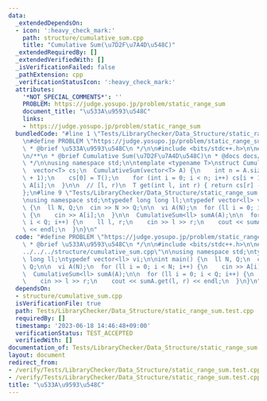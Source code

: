 ```yaml
---
data:
  _extendedDependsOn:
  - icon: ':heavy_check_mark:'
    path: structure/cumulative_sum.cpp
    title: "Cumulative Sum(\u7D2F\u7A4D\u548C)"
  _extendedRequiredBy: []
  _extendedVerifiedWith: []
  _isVerificationFailed: false
  _pathExtension: cpp
  _verificationStatusIcon: ':heavy_check_mark:'
  attributes:
    '*NOT_SPECIAL_COMMENTS*': ''
    PROBLEM: https://judge.yosupo.jp/problem/static_range_sum
    document_title: "\u533A\u9593\u548C"
    links:
    - https://judge.yosupo.jp/problem/static_range_sum
  bundledCode: "#line 1 \"Tests/LibraryChecker/Data_Structure/static_range_sum.test.cpp\"\
    \n#define PROBLEM \"https://judge.yosupo.jp/problem/static_range_sum\"\n/**\n\
    \ * @brief \u533A\u9593\u548C\n */\n\n#include <bits/stdc++.h>\n\n#line 1 \"structure/cumulative_sum.cpp\"\
    \n/**\n * @brief Cumulative Sum(\u7D2F\u7A4D\u548C)\n * @docs docs/structure/cumulative_sum.md\n\
    \ */\n\nusing namespace std;\n\ntemplate <typename T>\nstruct CumulativeSum {\n\
    \  vector<T> cs;\n  CumulativeSum(vector<T> A) {\n    int n = A.size();\n    cs.resize(n\
    \ + 1);\n    cs[0] = T();\n    for (int i = 0; i < n; i++) cs[i + 1] = cs[i] +\
    \ A[i];\n  }\n\n  // [l, r)\n  T get(int l, int r) { return cs[r] - cs[l]; }\n\
    };\n#line 9 \"Tests/LibraryChecker/Data_Structure/static_range_sum.test.cpp\"\n\
    \nusing namespace std;\ntypedef long long ll;\ntypedef vector<ll> vi;\n\nint main()\
    \ {\n  ll N, Q;\n  cin >> N >> Q;\n\n  vi A(N);\n  for (ll i = 0; i < N; i++)\
    \ {\n    cin >> A[i];\n  }\n\n  CumulativeSum<ll> sumA(A);\n\n  for (ll i = 0;\
    \ i < Q; i++) {\n    ll l, r;\n    cin >> l >> r;\n    cout << sumA.get(l, r)\
    \ << endl;\n  }\n}\n"
  code: "#define PROBLEM \"https://judge.yosupo.jp/problem/static_range_sum\"\n/**\n\
    \ * @brief \u533A\u9593\u548C\n */\n\n#include <bits/stdc++.h>\n\n#include \"\
    ../../../structure/cumulative_sum.cpp\"\n\nusing namespace std;\ntypedef long\
    \ long ll;\ntypedef vector<ll> vi;\n\nint main() {\n  ll N, Q;\n  cin >> N >>\
    \ Q;\n\n  vi A(N);\n  for (ll i = 0; i < N; i++) {\n    cin >> A[i];\n  }\n\n\
    \  CumulativeSum<ll> sumA(A);\n\n  for (ll i = 0; i < Q; i++) {\n    ll l, r;\n\
    \    cin >> l >> r;\n    cout << sumA.get(l, r) << endl;\n  }\n}\n"
  dependsOn:
  - structure/cumulative_sum.cpp
  isVerificationFile: true
  path: Tests/LibraryChecker/Data_Structure/static_range_sum.test.cpp
  requiredBy: []
  timestamp: '2023-06-18 14:46:48+09:00'
  verificationStatus: TEST_ACCEPTED
  verifiedWith: []
documentation_of: Tests/LibraryChecker/Data_Structure/static_range_sum.test.cpp
layout: document
redirect_from:
- /verify/Tests/LibraryChecker/Data_Structure/static_range_sum.test.cpp
- /verify/Tests/LibraryChecker/Data_Structure/static_range_sum.test.cpp.html
title: "\u533A\u9593\u548C"
---
```

